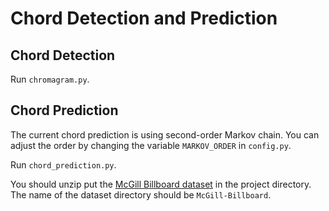 # Chord Detection and Prediction

## Chord Detection
Run `chromagram.py`.

## Chord Prediction
The current chord prediction is using second-order Markov chain.
You can adjust the order by changing the variable `MARKOV_ORDER` in `config.py`.

Run `chord_prediction.py`.

You should unzip put the [McGill Billboard dataset](https://www.dropbox.com/s/2lvny9ves8kns4o/billboard-2.0-salami_chords.tar.gz?dl=1) in the project directory.
The name of the dataset directory should be `McGill-Billboard`.
